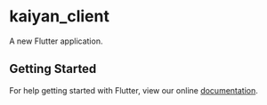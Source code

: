 # kaiyan_client

A new Flutter application.

## Getting Started

For help getting started with Flutter, view our online
[documentation](https://flutter.io/).
